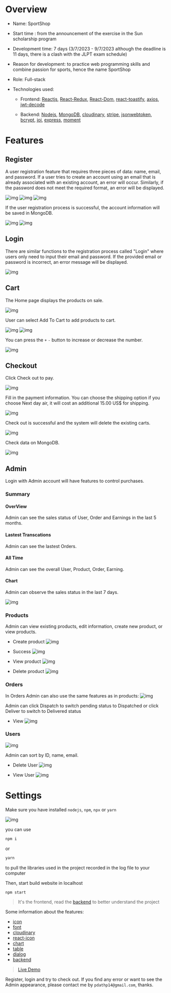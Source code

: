 # Overview
- Name: SportShop

- Start time : from the announcement of the exercise in the Sun scholarship program

- Development time: 7 days (3/7/2023 - 9/7/2023 although the deadline is 11 days, there is a clash with the JLPT exam schedule)

- Reason for development: to practice web programming skills and combine passion for sports, hence the name SportShop

- Role: Full-stack

- Technologies used:

    - Frontend: [Reactjs](https://react.dev), [React-Redux](https://react-redux.js.org), 
    [React-Dom](https://legacy.reactjs.org/docs/react-dom.html), 
    [react-toastify](https://www.npmjs.com/package/react-toastify), 
    [axios](https://www.npmjs.com/package/axios), 
    [jwt-decode](https://www.npmjs.com/package/jwt-decode)

    - Backend: [Nodejs](Node.js), 
    [MongoDB](https://www.mongodb.com), 
    [cloudinary](https://cloudinary.com), 
    [stripe](https://stripe.com/docs/api/checkout/sessions/retrieve), 
    [jsonwebtoken](https://www.npmjs.com/package/jsonwebtoken), 
    [bcrypt](https://www.npmjs.com/package/bcrypt), 
    [joi](https://www.npmjs.com/package/joi), 
    [express](https://www.npmjs.com/package/express), 
    [moment](https://www.npmjs.com/package/moment)
# Features

## Register
A user registration feature that requires three pieces of data: name, email, and password. If a user tries to create an account using an email that is already associated with an existing account, an error will occur. Similarly, if the password does not meet the required format, an error will be displayed.

![img](./RMImg/Register.png)
![img](./RMImg/Register_error.png)
![img](./RMImg/Register_error2.png)

If the user registration process is successful, the account information will be saved in MongoDB.

![img](./RMImg/Register_success.png)
![img](./RMImg/register_db.png)

## Login

There are similar functions to the registration process called "Login" where users only need to input their email and password. If the provided email or password is incorrect, an error message will be displayed.

![img](./RMImg/login.png)

## Cart
The Home page displays the products on sale.

![img](./RMImg/product.png)

User can select Add To Cart to add products to cart.

![img](./RMImg/cart.png)
![img](./RMImg/Howmany.png)

You can press the `+` `-` button to increase or decrease the number.

![img](./RMImg/dec.png)

## Checkout
Click Check out to pay.

![img](./RMImg/checkout.png)

Fill in the payment information. You can choose the shipping option if you choose Next day air, it will cost an additional 15.00 US$ for shipping.

![img](./RMImg/checkout_details.png)

Check out is successful and the system will delete the existing carts.

![img](./RMImg/checkout_success.png)

Check data on MongoDB.

![img](./RMImg/checkout_db.png)

## Admin

Login with Admin account will have features to control purchases.

### Summary

#### OverView
Admin can see the sales status of User, Order and Earnings in the last 5 months.

#### Lastest Transcations
Admin can see the lastest Orders.

#### All Time
Admin can see the overall User, Product, Order, Earning.

#### Chart
Admin can observe the sales status in the last 7 days.

![img](./RMImg/Summary.png)

### Products

Admin can view existing products, edit information, create new product, or view products.

- Create product
![img](./RMImg/create_product.png)

- Success
![img](./RMImg/create_product_success.png)

- View product
![img](./RMImg/view_product.png)

- Delete product
![img](./RMImg/delete_product.png)

### Orders
In Orders Admin can also use the same features as in products:
![img](./RMImg/Orders_admin.png)

Admin can click Dispatch to switch pending status to Dispatched or click Deliver to switch to Delivered status

- View
![img](./RMImg/view_order.png)

### Users

![img](./RMImg/admin_user.png)

Admin can sort by ID, name, email.

- Delete User
![img](./RMImg/delete_user_byAdmin.png)

- View User
![img](./RMImg/view_user.png)

# Settings

Make sure you have installed `nodejs`, `npm`, `npx` or `yarn`

![img](./RMImg/makeSure.png)

you can use

```sh
npm i
```
or
```sh
yarn
```
to pull the libraries used in the project recorded in the log file to your computer

Then, start build website in localhost
```sh
npm start
```

> It's the frontend, read the [backend](https://github.com/Puda14/Sport-Shop-Backend) to better understand the project

Some information about the features:
- [icon](https://icons.getbootstrap.com)
- [font](https://fonts.google.com/specimen/Nunito+Sans?query=Nunito)
- [cloudinary](https://console.cloudinary.com/console)
- [react-icon](https://react-icons.github.io/react-icons/)
- [chart](https://recharts.org/en-US/examples)
- [table](https://mui.com/material-ui/react-table/#basic-table)
- [dialog](https://mui.com/material-ui/react-dialog/#basic-dialog)
- [backend](https://github.com/Puda14/Sport-Shop-Backend)

> [Live Demo](https://sport-shop-96cf4531ead4.herokuapp.com)

Register, login and try to check out. If you find any error or want to see the Admin appearance, please contact me by `pdathp14@gmail.com`, thanks.